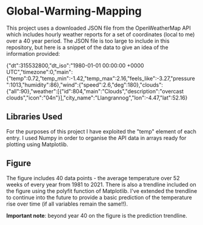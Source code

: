 # Global-Warming-Mapping

This project uses a downloaded JSON file from the OpenWeatherMap API which includes hourly weather reports for a set of coordinates (local to me) over a 40 year period.
The JSON file is too large to include in this repository, but here is a snippet of the data to give an idea of the information provided:

{"dt":315532800,"dt_iso":"1980-01-01 00:00:00 +0000 UTC","timezone":0,"main":{"temp":0.72,"temp_min":-1.42,"temp_max":2.16,"feels_like":-3.27,"pressure":1013,"humidity":86},"wind":{"speed":2.6,"deg":180},"clouds":{"all":90},"weather":[{"id":804,"main":"Clouds","description":"overcast clouds","icon":"04n"}],"city_name":"Llangrannog","lon":-4.47,"lat":52.16}

## Libraries Used

For the purposes of this project I have exploited the "temp" element of each entry. 
I used Numpy in order to organise the API data in arrays ready for plotting using Matplotlib.

## Figure

The figure includes 40 data points - the average temperature over 52 weeks of every year from 1981 to 2021. 
There is also a trendline included on the figure using the polyfit function of Matplotlib. I've extended the trendline to continue into the future to provide a basic prediction of the temperature rise over time (if all variables remain the same!!).

**Important note**: beyond year 40 on the figure is the prediction trendline.


